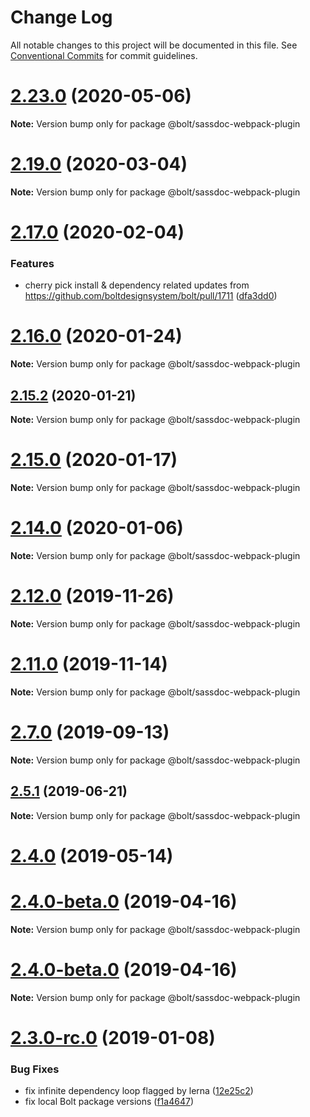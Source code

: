 # Change Log

All notable changes to this project will be documented in this file.
See [Conventional Commits](https://conventionalcommits.org) for commit guidelines.

# [2.23.0](https://github.com/boltdesignsystem/bolt/compare/v2.22.1...v2.23.0) (2020-05-06)

**Note:** Version bump only for package @bolt/sassdoc-webpack-plugin





# [2.19.0](https://github.com/boltdesignsystem/bolt/compare/v2.18.1...v2.19.0) (2020-03-04)

**Note:** Version bump only for package @bolt/sassdoc-webpack-plugin





# [2.17.0](https://github.com/boltdesignsystem/bolt/compare/v2.16.3...v2.17.0) (2020-02-04)


### Features

* cherry pick install & dependency related updates from https://github.com/boltdesignsystem/bolt/pull/1711 ([dfa3dd0](https://github.com/boltdesignsystem/bolt/commit/dfa3dd08d19a109736f64faef851e5516e3941e0))





# [2.16.0](https://github.com/boltdesignsystem/bolt/compare/v2.15.2...v2.16.0) (2020-01-24)

**Note:** Version bump only for package @bolt/sassdoc-webpack-plugin





## [2.15.2](https://github.com/boltdesignsystem/bolt/compare/v2.15.1...v2.15.2) (2020-01-21)

**Note:** Version bump only for package @bolt/sassdoc-webpack-plugin





# [2.15.0](https://github.com/boltdesignsystem/bolt/compare/v2.14.3...v2.15.0) (2020-01-17)

**Note:** Version bump only for package @bolt/sassdoc-webpack-plugin





# [2.14.0](https://github.com/boltdesignsystem/bolt/compare/v2.13.3...v2.14.0) (2020-01-06)

**Note:** Version bump only for package @bolt/sassdoc-webpack-plugin





# [2.12.0](https://github.com/boltdesignsystem/bolt/compare/v2.11.4...v2.12.0) (2019-11-26)

**Note:** Version bump only for package @bolt/sassdoc-webpack-plugin





# [2.11.0](https://github.com/bolt-design-system/bolt/compare/v2.10.0...v2.11.0) (2019-11-14)

**Note:** Version bump only for package @bolt/sassdoc-webpack-plugin





# [2.7.0](https://github.com/bolt-design-system/bolt/compare/v2.6.0...v2.7.0) (2019-09-13)

**Note:** Version bump only for package @bolt/sassdoc-webpack-plugin





## [2.5.1](https://github.com/bolt-design-system/bolt/compare/v2.5.0...v2.5.1) (2019-06-21)

**Note:** Version bump only for package @bolt/sassdoc-webpack-plugin





# [2.4.0](https://github.com/bolt-design-system/bolt/compare/v2.3.2...v2.4.0) (2019-05-14)



# [2.4.0-beta.0](https://github.com/bolt-design-system/bolt/compare/v2.2.2...v2.4.0-beta.0) (2019-04-16)

**Note:** Version bump only for package @bolt/sassdoc-webpack-plugin





# [2.4.0-beta.0](https://github.com/bolt-design-system/bolt/compare/v2.3.0...v2.4.0-beta.0) (2019-04-16)

**Note:** Version bump only for package @bolt/sassdoc-webpack-plugin





# [2.3.0-rc.0](https://github.com/bolt-design-system/bolt/compare/v2.2.2...v2.3.0-rc.0) (2019-01-08)


### Bug Fixes

* fix infinite dependency loop flagged by lerna ([12e25c2](https://github.com/bolt-design-system/bolt/commit/12e25c2))
* fix local Bolt package versions ([f1a4647](https://github.com/bolt-design-system/bolt/commit/f1a4647))
